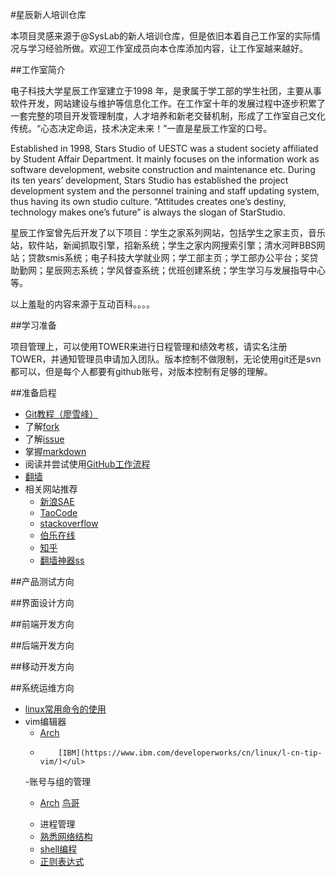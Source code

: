 #星辰新人培训仓库

本项目灵感来源于@SysLab的新人培训仓库，但是依旧本着自己工作室的实际情况与学习经验所做。欢迎工作室成员向本仓库添加内容，让工作室越来越好。

##工作室简介

电子科技大学星辰工作室建立于1998 年，是隶属于学工部的学生社团，主要从事软件开发，网站建设与维护等信息化工作。在工作室十年的发展过程中逐步积累了一套完整的项目开发管理制度，人才培养和新老交替机制，形成了工作室自己文化传统。“心态决定命运，技术决定未来！”一直是星辰工作室的口号。

Established in 1998, Stars Studio of UESTC was a student society affiliated by Student Affair Department. It mainly focuses on the information work as software development, website construction and maintenance etc. During its ten years’ development, Stars Studio has established the project development system and the personnel training and staff updating system, thus having its own studio culture. “Attitudes creates one’s destiny, technology makes one’s future” is always the slogan of StarStudio.

星辰工作室曾先后开发了以下项目：学生之家系列网站，包括学生之家主页，音乐站，软件站，新闻抓取引擎，招新系统；学生之家内网搜索引擎；清水河畔BBS网站；贷款smis系统；电子科技大学就业网；学工部主页；学工部办公平台；奖贷助勤网；星辰网志系统；学风督查系统；优班创建系统；学生学习与发展指导中心等。

以上羞耻的内容来源于互动百科。。。。

##学习准备

项目管理上，可以使用TOWER来进行日程管理和绩效考核，请实名注册TOWER，并通知管理员申请加入团队。版本控制不做限制，无论使用git还是svn都可以，但是每个人都要有github账号，对版本控制有足够的理解。

##准备启程

 - [Git教程（廖雪峰）](http://www.liaoxuefeng.com/wiki/0013739516305929606dd18361248578c67b8067c8c017b000)
 - 了解[fork](https://guides.github.com/activities/forking/)
 - 了解[issue](https://guides.github.com/features/issues/)
 - 掌握[markdown](https://guides.github.com/features/mastering-markdown/)
 - 阅读并尝试使用[GitHub工作流程](https://guides.github.com/introduction/flow/)
 - [翻墙](http://www.appifan.com/jc/201209/35517.html)
 - 相关网站推荐
    * [新浪SAE](http://sae.sina.com.cn/)
    * [TaoCode](http://code.taobao.org/)
    * [stackoverflow](https://stackoverflow.com/)
    * [伯乐在线](http://blog.jobbole.com/)
    * [知乎](http://www.zhihu.com)
    * [翻墙神器ss](https://github.com/shadowsocks/shadowsocks)

##产品测试方向

##界面设计方向

##前端开发方向

##后端开发方向

##移动开发方向

##系统运维方向
- [linux常用命令的使用](http://vbird.dic.ksu.edu.tw/linux_basic/linux_basic.php)
- vim编辑器<ul><li> [Arch](https://wiki.archlinux.org/index.php/Vim_(%E7%AE%80%E4%BD%93%E4%B8%AD%E6%96%87))
-         [IBM](https://www.ibm.com/developerworks/cn/linux/l-cn-tip-vim/)</ul>    
-账号与组的管理<ul><li>[Arch](https://wiki.archlinux.org/index.php/Users_and_groups_(%E7%AE%80%E4%BD%93%E4%B8%AD%E6%96%87))    [鸟哥](http://vbird.dic.ksu.edu.tw/linux_basic/fedora_4/0410accountmanager-fc4.php)</ul>
- 进程管理
- [熟悉网络结构](http://vbird.dic.ksu.edu.tw/linux_server/0110network_basic.php)
- [shell编程](http://man.lupaworld.com/content/develop/advance_bash_scriipt_progaming_guide.pdf)
- [正则表达式](http://pan.baidu.com/wap/link?uk=2769149005&shareid=603381&third=0)

